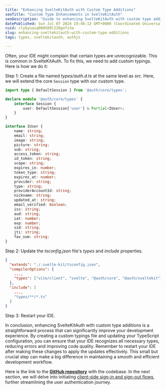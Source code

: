```yaml
---
title: "Enhancing SvelteKitAuth with Custom Type Additions"
seoTitle: "Custom Type Enhancements in SvelteKitAuth"
seoDescription: "Guide to enhancing SvelteKitAuth with custom type additions for improved IDE recognition and smoother development"
datePublished: Sun Jul 07 2024 19:48:13 GMT+0000 (Coordinated Universal Time)
cuid: clybyuaiq000508l228gofz3a
slug: enhancing-sveltekitauth-with-custom-type-additions
tags: types, sveltekitauth, authjs

---
```


Often, your IDE might complain that certain types are unrecognizable. This is common in SvelteKitAuth. To fix this, we need to add custom typings. Here is how we do it:

Step 1: Create a file named *types/auth.d.ts* at the same level as *src*. Here, we will extend the core `Session` type with our custom type.

```typescript
import type { DefaultSession } from '@auth/core/types';

declare module '@auth/core/types' {
	interface Session {
		user: DefaultSession['user'] & Partial<IUser>;
	}
}

interface IUser {
	name: string;
	email: string;
	image: string;
	picture: string;
	sub: string;
	access_token: string;
	id_token: string;
	scope: string;
	expires_in: number;
	token_type: string;
	expires_at: number;
	provider: string;
	type: string;
	providerAccountId: string;
	nickname: string;
	updated_at: string;
	email_verified: boolean;
	iss: string;
	aud: string;
	iat: number;
	exp: number;
	sid: string;
	jti: string;
	fav_num: string;
}
```

Step 2: Update the *tsconfig.json* file's *types* and *include* properties.

```json
{
  "extends": "./.svelte-kit/tsconfig.json",
  "compilerOptions": {
    ...,
    "types": ["vite/client", "svelte", "@auth/core", "@auth/sveltekit"]
  },
  "include": [
    ...,
    "types/**/*.ts"
  ]
}
```

Step 3: Restart your IDE.

In conclusion, enhancing SvelteKitAuth with custom type additions is a straightforward process that can significantly improve your development experience. By creating a custom typings file and updating your TypeScript configuration, you can ensure that your IDE recognizes all necessary types, reducing errors and improving code quality. Remember to restart your IDE after making these changes to apply the updates effectively. This small but crucial step can make a big difference in maintaining a smooth and efficient development workflow.

Here is the link to the [**GitHub repository**](https://github.com/aakash14goplani/SvelteKitAuth) with the codebase. In the next section, we will delve into initiating [client-side sign-in and sign-out flows](https://blog.aakashgoplani.in/streamlining-client-side-sign-in-and-sign-out-processes), further streamlining the user authentication journey.